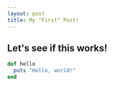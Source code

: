```yaml
---
layout: post
title: My "First" Post!
---
```


## Let's see if this works!

```ruby
def hello
  puts "Hello, world!"
end
```



